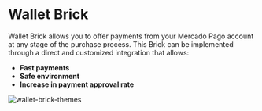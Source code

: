 # Wallet Brick

Wallet Brick allows you to offer payments from your Mercado Pago account at any stage of the purchase process. This Brick can be implemented through a direct and customized integration that allows:

* **Fast payments**
* **Safe environment**
* **Increase in payment approval rate**

![wallet-brick-themes](checkout-bricks/wallet-brick-theme-en.png)